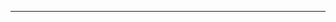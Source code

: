 <!--
CO_OP_TRANSLATOR_METADATA:
{
  "original_hash": "661bbc8e2592ebbb96aa84b1462f5755",
  "translation_date": "2025-08-28T19:55:19+00:00",
  "source_file": "03-CoreGenerativeAITechniques/README.md",
  "language_code": "ne"
}
-->


---

